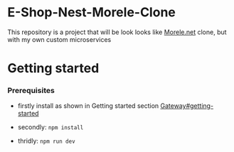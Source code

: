 # E-Shop-Nest-Morele-Clone

This repository is a project that will be look looks like [Morele.net](https://www.morele.net/) clone, but with my own custom microservices

# Getting started

### Prerequisites

- firstly install as shown in Getting started section
  [Gateway#getting-started](https://github.com/Darosss/E-Shop-Nest-Gateway#getting-started)

- secondly: `npm install`

- thridly: `npm run dev`
